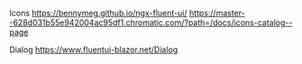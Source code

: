 Icons 
https://bennymeg.github.io/ngx-fluent-ui/
https://master--628d031b55e942004ac95df1.chromatic.com/?path=/docs/icons-catalog--page

Dialog
https://www.fluentui-blazor.net/Dialog